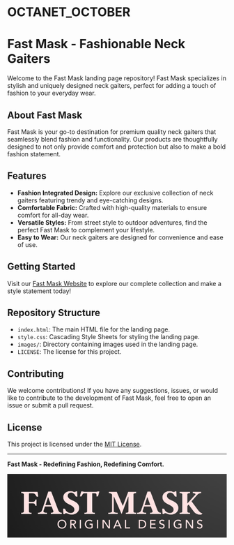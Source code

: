 # OCTANET_OCTOBER
# Fast Mask - Fashionable Neck Gaiters

Welcome to the Fast Mask landing page repository! Fast Mask specializes in stylish and uniquely designed neck gaiters, perfect for adding a touch of fashion to your everyday wear.

## About Fast Mask

Fast Mask is your go-to destination for premium quality neck gaiters that seamlessly blend fashion and functionality. Our products are thoughtfully designed to not only provide comfort and protection but also to make a bold fashion statement.

## Features

- **Fashion Integrated Design:** Explore our exclusive collection of neck gaiters featuring trendy and eye-catching designs.
- **Comfortable Fabric:** Crafted with high-quality materials to ensure comfort for all-day wear.
- **Versatile Styles:** From street style to outdoor adventures, find the perfect Fast Mask to complement your lifestyle.
- **Easy to Wear:** Our neck gaiters are designed for convenience and ease of use.

## Getting Started

Visit our [Fast Mask Website](https://bhanukaushik.github.io/OCTANET_OCTOBER/) to explore our complete collection and make a style statement today!

## Repository Structure

- `index.html`: The main HTML file for the landing page.
- `style.css`: Cascading Style Sheets for styling the landing page.
- `images/`: Directory containing images used in the landing page.
- `LICENSE`: The license for this project.

## Contributing

We welcome contributions! If you have any suggestions, issues, or would like to contribute to the development of Fast Mask, feel free to open an issue or submit a pull request.

## License

This project is licensed under the [MIT License](LICENSE).

---

**Fast Mask - Redefining Fashion, Redefining Comfort.**

![Fast Mask Logo](logo1.png)
